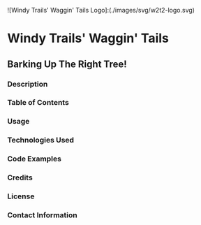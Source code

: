 ![Windy Trails' Waggin' Tails Logo]:(./images/svg/w2t2-logo.svg)
# Windy Trails' Waggin' Tails 
## Barking Up The Right Tree!

### Description

### Table of Contents

### Usage

### Technologies Used

### Code Examples

### Credits

### License

### Contact Information